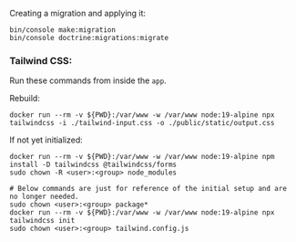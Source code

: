 Creating a migration and applying it:
```shell
bin/console make:migration
bin/console doctrine:migrations:migrate
```

### Tailwind CSS:

Run these commands from inside the `app`.

Rebuild:
```shell
docker run --rm -v ${PWD}:/var/www -w /var/www node:19-alpine npx tailwindcss -i ./tailwind-input.css -o ./public/static/output.css
```

If not yet initialized:
```shell
docker run --rm -v ${PWD}:/var/www -w /var/www node:19-alpine npm install -D tailwindcss @tailwindcss/forms
sudo chown -R <user>:<group> node_modules

# Below commands are just for reference of the initial setup and are no longer needed.
sudo chown <user>:<group> package*
docker run --rm -v ${PWD}:/var/www -w /var/www node:19-alpine npx tailwindcss init
sudo chown <user>:<group> tailwind.config.js
```
